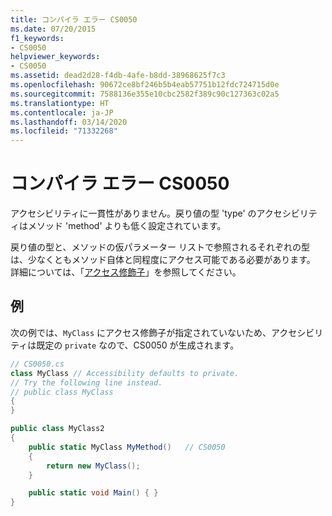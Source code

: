 ```yaml
---
title: コンパイラ エラー CS0050
ms.date: 07/20/2015
f1_keywords:
- CS0050
helpviewer_keywords:
- CS0050
ms.assetid: dead2d28-f4db-4afe-b8dd-38968625f7c3
ms.openlocfilehash: 90672ce8bf246b5b4eab57751b12fdc724715d0e
ms.sourcegitcommit: 7588136e355e10cbc2582f389c90c127363c02a5
ms.translationtype: HT
ms.contentlocale: ja-JP
ms.lasthandoff: 03/14/2020
ms.locfileid: "71332268"
---
```

# <a name="compiler-error-cs0050"></a>コンパイラ エラー CS0050

アクセシビリティに一貫性がありません。戻り値の型 'type' のアクセシビリティはメソッド 'method' よりも低く設定されています。

 戻り値の型と、メソッドの仮パラメーター リストで参照されるそれぞれの型は、少なくともメソッド自体と同程度にアクセス可能である必要があります。 詳細については、「[アクセス修飾子](../../programming-guide/classes-and-structs/access-modifiers.md)」を参照してください。

## <a name="example"></a>例

 次の例では、`MyClass` にアクセス修飾子が指定されていないため、アクセシビリティは既定の `private` なので、CS0050 が生成されます。

```csharp
// CS0050.cs
class MyClass // Accessibility defaults to private.
// Try the following line instead.
// public class MyClass
{
}

public class MyClass2
{
    public static MyClass MyMethod()   // CS0050
    {
        return new MyClass();
    }

    public static void Main() { }
}
```

